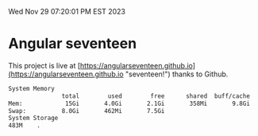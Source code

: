 Wed Nov 29 07:20:01 PM EST 2023

# Angular seventeen


This project is live at [https://angularseventeen.github.io](https://angularseventeen.github.io "seventeen!") thanks to Github.

```bash
System Memory
               total        used        free      shared  buff/cache   available
Mem:            15Gi       4.0Gi       2.1Gi       358Mi       9.8Gi        11Gi
Swap:          8.0Gi       462Mi       7.5Gi
System Storage
483M	.
```
